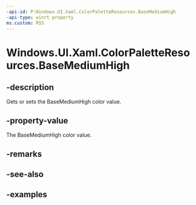 ```yaml
---
-api-id: P:Windows.UI.Xaml.ColorPaletteResources.BaseMediumHigh
-api-type: winrt property
ms.custom: RS5
---
```


<!-- Property syntax.
public IReference<Color> BaseMediumHigh { get;  set; }
-->

# Windows.UI.Xaml.ColorPaletteResources.BaseMediumHigh

## -description

Gets or sets the BaseMediumHigh color value.



## -property-value

The BaseMediumHigh color value.

## -remarks

## -see-also

## -examples

